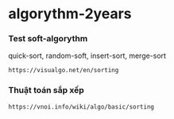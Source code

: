 # algorythm-2years
### Test soft-algorythm
quick-sort, random-soft, insert-sort, merge-sort
```
https://visualgo.net/en/sorting
```
### Thuật toán sắp xếp
```
https://vnoi.info/wiki/algo/basic/sorting
```
